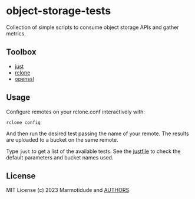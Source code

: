 # object-storage-tests
Collection of simple scripts to consume object storage APIs and gather metrics.

## Toolbox

- [just](https://just.systems/)
- [rclone](https://rclone.org/)
- [openssl](https://www.openssl.org/docs/man1.0.2/man1/openssl.html)

## Usage

Configure remotes on your rclone.conf interactively with:

```
rclone config
```

And then run the desired test passing the name of your remote.
The results are uploaded to a bucket on the same remote.

Type `just` to get a list of the available tests.
See the [justfile](./justfile) to check the default parameters and bucket names used.

## License

MIT License (c) 2023 Marmotidude and [AUTHORS](./AUTHORS)

